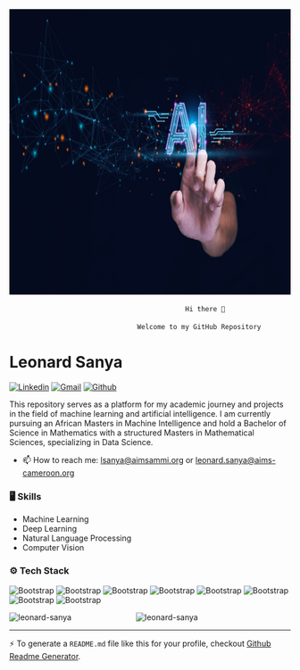 
<img src="https://github.com/leonard-sanya/leonard-sanya/blob/main/AI%20coverage%202.jpg" width="1024" height="512"/>
                                                
                                                
                                                
                                                
                                                Hi there 👋

                                    Welcome to my GitHub Repository
                          

# Leonard Sanya
[![Linkedin](https://img.shields.io/badge/-LinkedIn-blue?style=flat&logo=Linkedin&logoColor=white)]([https://www.linkedin.com/in/hejazizo/](https://www.linkedin.com/in/leonard-sanya-bb9550255/))
[![Gmail](https://img.shields.io/badge/-Gmail-c14438?style=flat&logo=Gmail&logoColor=white)](mailto:leonard.sanya@aims-cameroon.org)
[![Github](https://img.shields.io/github/followers/hejazizo?label=Follow&style=social)](https://github.com/leonard-sanya)

This repository serves as a platform for my academic journey and projects in the field of machine learning 
and artificial intelligence. I am currently pursuing an African Masters in Machine Intelligence and hold a 
Bachelor of Science in Mathematics with a structured Masters in Mathematical Sciences, specializing in Data Science.
- 📫 How to reach me: lsanya@aimsammi.org or leonard.sanya@aims-cameroon.org


### 🖥 Skills

- Machine Learning
- Deep Learning
- Natural Language Processing
- Computer Vision
### ⚙️ Tech Stack

![Bootstrap](https://img.shields.io/badge/-Python-05122A?style=flat-square&logo=Python&color=353535) ![Bootstrap](https://img.shields.io/badge/-TensorFlow-05122A?style=flat-square&logo=TensorFlow&color=353535) ![Bootstrap](https://img.shields.io/badge/-PyTorch-05122A?style=flat-square&logo=PyTorch&color=353535) ![Bootstrap](https://img.shields.io/badge/-Scikit%20Learn-05122A?style=flat-square&logo=Scikit-Learn&color=353535) ![Bootstrap](https://img.shields.io/badge/-Pandas-05122A?style=flat-square&logo=Pandas&color=353535) ![Bootstrap](https://img.shields.io/badge/-Numpy-05122A?style=flat-square&logo=Numpy&color=353535) ![Bootstrap](https://img.shields.io/badge/-Matplotlib-05122A?style=flat-square&logo=Matplotlib&color=353535) ![Bootstrap](https://img.shields.io/badge/-Visual%20Studio%20Code-05122A?style=flat-square&logo=Visual-Studio-Code&color=353535)

<div>
  <img width="45%" align="left" src="https://github-readme-stats.vercel.app/api/top-langs?username=leonard-sanya&show_icons=true&locale=en&layout=compact" alt="leonard-sanya" />
  <img width="50%"  src="https://github-readme-streak-stats.herokuapp.com/?user=leonard-sanya&" alt="leonard-sanya" />
</div>


---
:zap: To generate a `README.md` file like this for your profile, checkout [Github Readme Generator](https://hejazizo-github-profile-readme-srcstreamlit-app-i6skm7.streamlit.app/).
